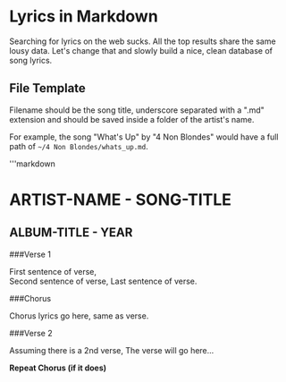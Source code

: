 Lyrics in Markdown
==================

Searching for lyrics on the web sucks. All the top results share the same lousy data. Let's change that and slowly build a nice, clean database of song lyrics.

File Template
-------------

Filename should be the song title, underscore separated with a ".md" extension and should be saved inside a folder of the artist's name.

For example, the song "What's Up" by "4 Non Blondes" would have a full path of `~/4 Non Blondes/whats_up.md`.

'''markdown

ARTIST-NAME - SONG-TITLE
========================

ALBUM-TITLE - YEAR
------------------

###Verse 1

First sentence of verse,  
Second sentence of verse,
Last sentence of verse.

###Chorus

Chorus lyrics go here, same as verse.

###Verse 2

Assuming there is a 2nd verse,
The verse will go here...

**Repeat Chorus (if it does)**

```
